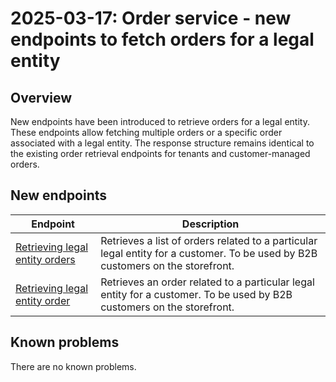 ---
---
# 2025-03-17: Order service - new endpoints to fetch orders for a legal entity

## Overview

New endpoints have been introduced to retrieve orders for a legal entity.
These endpoints allow fetching multiple orders or a specific order associated with a legal entity.
The response structure remains identical to the existing order retrieval endpoints for tenants and customer-managed orders.

## New endpoints

| Endpoint                                                                                            | Description                                                                                                                    |
|-----------------------------------------------------------------------------------------------------|--------------------------------------------------------------------------------------------------------------------------------|
| [Retrieving legal entity orders](/openapi/order/#operation/GET-order-retrieve-legal-entity-orders)  | Retrieves a list of orders related to a particular legal entity for a customer. To be used by B2B customers on the storefront. |
| [Retrieving legal entity order](/openapi/order/#operation/GET-order-retrieve-legal-entity-order)    | Retrieves an order related to a particular legal entity for a customer. To be used by B2B customers on the storefront.         |

## Known problems

There are no known problems.